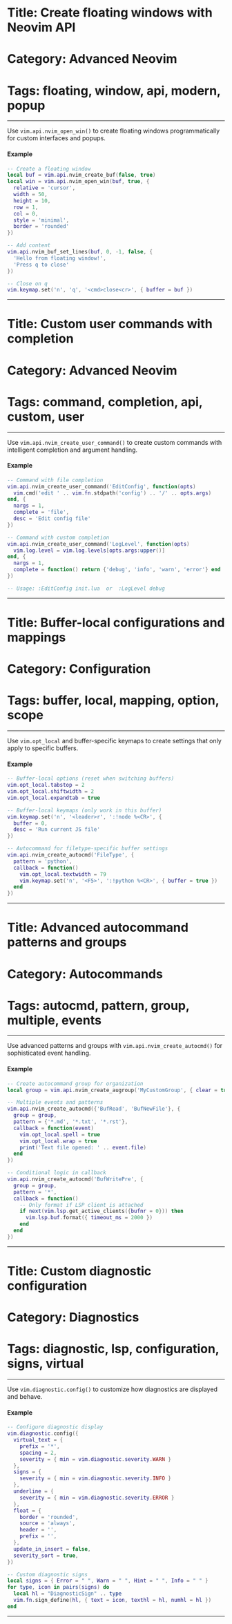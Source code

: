 # Title: Create floating windows with Neovim API
# Category: Advanced Neovim
# Tags: floating, window, api, modern, popup
---
Use `vim.api.nvim_open_win()` to create floating windows programmatically for custom interfaces and popups.

#### Example

```lua
-- Create a floating window
local buf = vim.api.nvim_create_buf(false, true)
local win = vim.api.nvim_open_win(buf, true, {
  relative = 'cursor',
  width = 50,
  height = 10,
  row = 1,
  col = 0,
  style = 'minimal',
  border = 'rounded'
})

-- Add content
vim.api.nvim_buf_set_lines(buf, 0, -1, false, {
  'Hello from floating window!',
  'Press q to close'
})

-- Close on q
vim.keymap.set('n', 'q', '<cmd>close<cr>', { buffer = buf })
```
***
# Title: Custom user commands with completion
# Category: Advanced Neovim
# Tags: command, completion, api, custom, user
---
Use `vim.api.nvim_create_user_command()` to create custom commands with intelligent completion and argument handling.

#### Example

```lua
-- Command with file completion
vim.api.nvim_create_user_command('EditConfig', function(opts)
  vim.cmd('edit ' .. vim.fn.stdpath('config') .. '/' .. opts.args)
end, {
  nargs = 1,
  complete = 'file',
  desc = 'Edit config file'
})

-- Command with custom completion
vim.api.nvim_create_user_command('LogLevel', function(opts)
  vim.log.level = vim.log.levels[opts.args:upper()]
end, {
  nargs = 1,
  complete = function() return {'debug', 'info', 'warn', 'error'} end
})

-- Usage: :EditConfig init.lua  or  :LogLevel debug
```
***
# Title: Buffer-local configurations and mappings
# Category: Configuration
# Tags: buffer, local, mapping, option, scope
---
Use `vim.opt_local` and buffer-specific keymaps to create settings that only apply to specific buffers.

#### Example

```lua
-- Buffer-local options (reset when switching buffers)
vim.opt_local.tabstop = 2
vim.opt_local.shiftwidth = 2
vim.opt_local.expandtab = true

-- Buffer-local keymaps (only work in this buffer)
vim.keymap.set('n', '<leader>r', ':!node %<CR>', {
  buffer = 0,
  desc = 'Run current JS file'
})

-- Autocommand for filetype-specific buffer settings
vim.api.nvim_create_autocmd('FileType', {
  pattern = 'python',
  callback = function()
    vim.opt_local.textwidth = 79
    vim.keymap.set('n', '<F5>', ':!python %<CR>', { buffer = true })
  end
})
```
***
# Title: Advanced autocommand patterns and groups
# Category: Autocommands
# Tags: autocmd, pattern, group, multiple, events
---
Use advanced patterns and groups with `vim.api.nvim_create_autocmd()` for sophisticated event handling.

#### Example

```lua
-- Create autocommand group for organization
local group = vim.api.nvim_create_augroup('MyCustomGroup', { clear = true })

-- Multiple events and patterns
vim.api.nvim_create_autocmd({'BufRead', 'BufNewFile'}, {
  group = group,
  pattern = {'*.md', '*.txt', '*.rst'},
  callback = function(event)
    vim.opt_local.spell = true
    vim.opt_local.wrap = true
    print('Text file opened: ' .. event.file)
  end
})

-- Conditional logic in callback
vim.api.nvim_create_autocmd('BufWritePre', {
  group = group,
  pattern = '*',
  callback = function()
    -- Only format if LSP client is attached
    if next(vim.lsp.get_active_clients({bufnr = 0})) then
      vim.lsp.buf.format({ timeout_ms = 2000 })
    end
  end
})
```
***
# Title: Custom diagnostic configuration
# Category: Diagnostics
# Tags: diagnostic, lsp, configuration, signs, virtual
---
Use `vim.diagnostic.config()` to customize how diagnostics are displayed and behave.

#### Example

```lua
-- Configure diagnostic display
vim.diagnostic.config({
  virtual_text = {
    prefix = '*',
    spacing = 2,
    severity = { min = vim.diagnostic.severity.WARN }
  },
  signs = {
    severity = { min = vim.diagnostic.severity.INFO }
  },
  underline = {
    severity = { min = vim.diagnostic.severity.ERROR }
  },
  float = {
    border = 'rounded',
    source = 'always',
    header = '',
    prefix = '',
  },
  update_in_insert = false,
  severity_sort = true,
})

-- Custom diagnostic signs
local signs = { Error = " ", Warn = " ", Hint = " ", Info = " " }
for type, icon in pairs(signs) do
  local hl = "DiagnosticSign" .. type
  vim.fn.sign_define(hl, { text = icon, texthl = hl, numhl = hl })
end
```
***